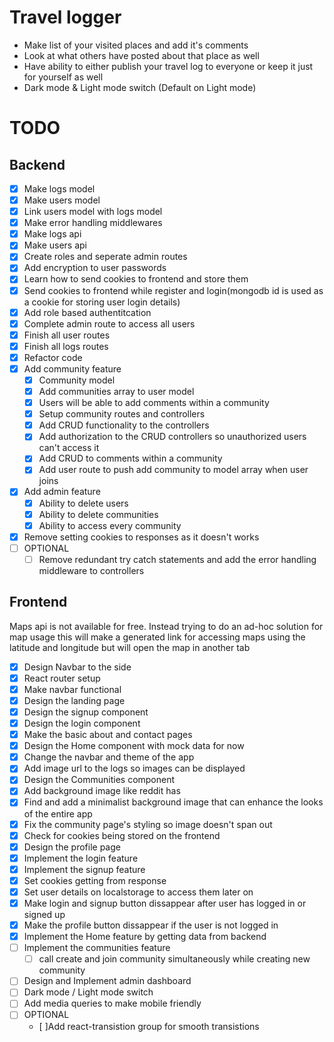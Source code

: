 # Travel logger

-   Make list of your visited places and add it's comments
-   Look at what others have posted about that place as well
-   Have ability to either publish your travel log to everyone or keep it just for yourself as well
-   Dark mode & Light mode switch (Default on Light mode)

# TODO

## Backend

-   [x] Make logs model
-   [x] Make users model
-   [x] Link users model with logs model
-   [x] Make error handling middlewares
-   [x] Make logs api
-   [x] Make users api
-   [x] Create roles and seperate admin routes
-   [x] Add encryption to user passwords
-   [x] Learn how to send cookies to frontend and store them
-   [x] Send cookies to frontend while register and login(mongodb id is used as a cookie for storing user login details)
-   [x] Add role based authentitcation
-   [x] Complete admin route to access all users
-   [x] Finish all user routes
-   [x] Finish all logs routes
-   [x] Refactor code
-   [x] Add community feature
    -   [x] Community model
    -   [x] Add communities array to user model
    -   [x] Users will be able to add comments within a community
    -   [x] Setup community routes and controllers
    -   [x] Add CRUD functionality to the controllers
    -   [x] Add authorization to the CRUD controllers so unauthorized users can't access it
    -   [x] Add CRUD to comments within a community
    -   [x] Add user route to push add community to model array when user joins
-   [x] Add admin feature
    -   [x] Ability to delete users
    -   [x] Ability to delete communities
    -   [x] Ability to access every community
-   [x] Remove setting cookies to responses as it doesn't works
-   [ ] OPTIONAL
    -   [ ] Remove redundant try catch statements and add the error handling middleware to controllers

## Frontend

Maps api is not available for free. Instead trying to do an ad-hoc solution for map usage this will make a generated link for accessing maps using the latitude and longitude but will open the map in another tab

-   [x] Design Navbar to the side
-   [x] React router setup
-   [x] Make navbar functional
-   [x] Design the landing page
-   [x] Design the signup component
-   [x] Design the login component
-   [x] Make the basic about and contact pages
-   [x] Design the Home component with mock data for now
-   [x] Change the navbar and theme of the app
-   [x] Add image url to the logs so images can be displayed
-   [x] Design the Communities component
-   [x] Add background image like reddit has
-   [x] Find and add a minimalist background image that can enhance the looks of the entire app
-   [x] Fix the community page's styling so image doesn't span out
-   [x] Check for cookies being stored on the frontend
-   [x] Design the profile page
-   [x] Implement the login feature
-   [x] Implement the signup feature
-   [x] Set cookies getting from response
-   [x] Set user details on localstorage to access them later on
-   [x] Make login and signup button dissappear after user has logged in or signed up
-   [x] Make the profile button dissappear if the user is not logged in
-   [x] Implement the Home feature by getting data from backend
-   [ ] Implement the communities feature
    -   [ ] call create and join community simultaneously while creating new community
-   [ ] Design and Implement admin dashboard
-   [ ] Dark mode / Light mode switch
-   [ ] Add media queries to make mobile friendly
-   [ ] OPTIONAL
    -   [ ]Add react-transistion group for smooth transistions
